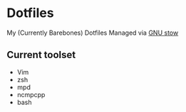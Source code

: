 # Dotfiles
My (Currently Barebones) Dotfiles Managed via [GNU stow](https://www.gnu.org/software/stow/)

## Current toolset
* Vim
* zsh
* mpd
* ncmpcpp
* bash

